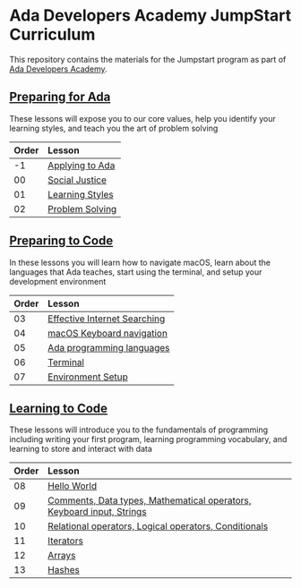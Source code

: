 # Ada Developers Academy JumpStart Curriculum
This repository contains the materials for the Jumpstart program as part of [Ada Developers Academy](http://adadevelopersacademy.org/).

## [Preparing for Ada](./preparing-for-ada)
These lessons will expose you to our core values, help you identify your learning styles, and teach you the art of problem solving

| Order | Lesson |
| :--- | :--- |
| -1 | [Applying to Ada](./preparing-for-ada/applying-to-ada) |
| 00 | [Social Justice](./preparing-for-ada/social-justice/) |
| 01 | [Learning Styles](./preparing-for-ada/learning-styles/) |
| 02 | [Problem Solving](./preparing-for-ada/problem-solving/) |

## [Preparing to Code](./preparing-to-code)
In these lessons you will learn how to navigate macOS, learn about the languages that Ada teaches, start using the terminal, and setup your development environment

| Order | Lesson |
| :--- | :--- |
| 03 | [Effective Internet Searching](./preparing-to-code/internet-searching/) |
| 04 | [macOS Keyboard navigation](./preparing-to-code/keyboard-navigation/) |
| 05 | [Ada programming languages](./preparing-to-code/ada-languages) |
| 06 | [Terminal](./preparing-to-code/terminal/) |
| 07 | [Environment Setup](./preparing-to-code/environment-setup/) |

## [Learning to Code](./learning-to-code)
These lessons will introduce you to the fundamentals of programming including writing your first program, learning programming vocabulary, and learning to store and interact with data

| Order | Lesson |
| :--- | :--- |
| 08 | [Hello World](./learning-to-code/hello-world/) |
| 09 | [Comments, Data types, Mathematical operators, Keyboard input, Strings](./learning-to-code/grammar/) |
| 10 | [Relational operators, Logical operators, Conditionals](./learning-to-code/programming-expressions/) |
| 11 | [Iterators](./learning-to-code/iterators/) |
| 12 | [Arrays](./learning-to-code/arrays) |
| 13 | [Hashes](./learning-to-code/hashes) |
